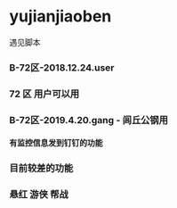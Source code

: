 # yujianjiaoben
遇见脚本

### B-72区-2018.12.24.user 
### 72 区 用户可以用


### B-72区-2019.4.20.gang - 闾丘公钢用
#### 有监控信息发到钉钉的功能

### 目前较差的功能
### 悬红   游侠  帮战